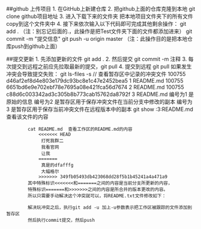 ##github 上传项目
    1. 在GitHub上新建仓库
    2. 把github上面的仓库克隆到本地   git clone github项目地址
    3. 进入下载下来的文件夹  把本地项目文件夹下的所有文件copy到这个文件夹中
    4. 接下来依次输入以下代码即可完成其他剩余操作：
        git add .        （注：别忘记后面的.，此操作是把Test文件夹下面的文件都添加进来）
        git commit  -m  "提交信息" 
        git push -u origin master   （注：此操作目的是把本地仓库push到github上面）
    
    
##提交更新
    1. 先添加更新的文件  git add .
    2. 然后提交 git commit -m 注释
    3. 每次提交到远程之前应先拉取最新的提交，git pull
    4. 提交到远程 git pull
        如果发生冲突会导致提交失败：
            git ls-files -s    // 查看暂存区中记录的冲突文件
                100755 d46af2ef8d4e803e179dc93bc8e1c47e2452bea5 1	README.md
                100755 6651bd6e9e702ebf78e7695a08e421fca56d7674 2	README.md
                100755 c88d6c003342ad3c305b8b773cab15762da8792f 3	README.md
            编号为1 是原始的信息
            编号为2 是暂存区用于保存冲突文件在当前分支中修改的副本
            编号为3 是暂存区用于保存当前冲突文件在远程版本中的副本
            git show :3:README.md  查看该文件的内容
            
            cat README.md  查看工作区的README.md的内容
                <<<<<<< HEAD
                 打死我群二
                 我看官网
                 让我
                =======
                 真是的dfafffg
                 大幅格尔   
                >>>>>>> 349fb05493db423068dd28f5b1b45241a4a471a9
            其中特殊标识<<<<<<<和=======之间的内容是当前分支所更新的内容，
            特殊标识=======和>>>>>>>之间的内容是所合并的版本更改的内容。
            所以只需要手动解决这个冲突就可以，将README.txt文件修改如下：
            
            解决玩冲突之后，执行git add -u 加上-u参数表示把工作区被跟踪的文件添加到暂存区
            然后执行commit提交，然后push
                      
            
            